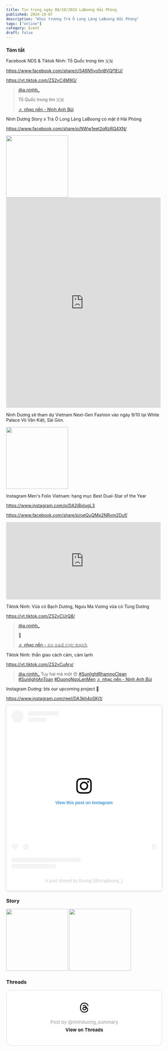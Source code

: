 ```yaml
---
title: Tin trong ngày 08/10/2024 LaBoong Hải Phòng
published: 2024-10-07
description: "Khai trương Trà Ô Long Làng LaBoong Hải Phòng"
tags: ["online"]
category: Event
draft: false 
---
```


### Tóm tắt 

Facebook NDS & Tiktok Ninh: Tổ Quốc trong tim 🇻🇳

https://www.facebook.com/share/r/S46N5yo5nBVQf1EU/

https://vt.tiktok.com/ZS2vC4M9G/

<blockquote class="tiktok-embed" cite="https://www.tiktok.com/@a.ninhh_/video/7423271005264645394" data-video-id="7423271005264645394" style="max-width: 605px;min-width: 325px;" > <section> <a target="_blank" title="@a.ninhh_" href="https://www.tiktok.com/@a.ninhh_?refer=embed">@a.ninhh_</a> <p>Tổ Quốc trong tim  🇻🇳</p> <a target="_blank" title="♬ nhạc nền  - Ninh Anh Bùi" href="https://www.tiktok.com/music/nhạc-nền-Ninh-Anh-Bùi-7423271033672944400?refer=embed">♬ nhạc nền  - Ninh Anh Bùi</a> </section> </blockquote> <script async src="https://www.tiktok.com/embed.js"></script>


Ninh Dương Story x  Trà Ô Long Làng LaBoong có mặt ở  Hải Phòng

https://www.facebook.com/share/p/NWw1eet2qRzRQ4XN/

<img width="200" src="https://github.com/user-attachments/assets/e381587f-d682-422c-84d7-16ea884f235d" />

<iframe src="https://www.facebook.com/plugins/post.php?href=https%3A%2F%2Fwww.facebook.com%2Fpermalink.php%3Fstory_fbid%3Dpfbid03FHpST3RZTUSCAyz7BRFrhdMErZjjCnjBGubkjn8qZtQgAZGZUuUKcWjYgUQ9PB8l%26id%3D61565830222308&show_text=true&width=500" width="500" height="679" style="border:none;overflow:hidden" scrolling="no" frameborder="0" allowfullscreen="true" allow="autoplay; clipboard-write; encrypted-media; picture-in-picture; web-share"></iframe>


Ninh Dương sẽ tham dự Vietnam Next-Gen Fashion vào ngày 9/10 tại White Palace Võ Văn Kiệt, Sài Gòn.


<img width="200" src="https://github.com/user-attachments/assets/10595bb6-bdee-469f-b080-6d2ca5b86e1a" />


Instagram Men's Folio Vietnam: hạng mục Best Dual-Star of the Year

https://www.instagram.com/p/DA2jBxIugL3

https://www.facebook.com/share/p/oeQuQMp2NRvm2Duf/

<iframe src="https://www.facebook.com/plugins/post.php?href=https%3A%2F%2Fwww.facebook.com%2Fmensfoliovn%2Fposts%2Fpfbid02aGJoumthASDQbLdCFN27PtEUGfzwzzpoWX15APaqzYh2EtAWedaxwuNiD4mgD5jcl&show_text=true&width=500" width="500" height="250" style="border:none;overflow:hidden" scrolling="no" frameborder="0" allowfullscreen="true" allow="autoplay; clipboard-write; encrypted-media; picture-in-picture; web-share"></iframe>

Tiktok Ninh: Vừa có Bạch Dương, Ngưu Ma Vương vừa có Tùng Dương

https://vt.tiktok.com/ZS2vCUrQ8/

<blockquote class="tiktok-embed" cite="https://www.tiktok.com/@a.ninhh_/video/7423221227021520146" data-video-id="7423221227021520146" style="max-width: 605px;min-width: 325px;" > <section> <a target="_blank" title="@a.ninhh_" href="https://www.tiktok.com/@a.ninhh_?refer=embed">@a.ninhh_</a> <p>👹</p> <a target="_blank" title="♬ nhạc nền  - 𝚜𝚘 𝚜𝚊𝚍 𝚌𝚞̛̣𝚌 𝚖𝚊̣𝚗𝚑" href="https://www.tiktok.com/music/nhạc-nền-𝚜𝚘-𝚜𝚊𝚍-𝚌𝚞̛̣𝚌-𝚖𝚊̣𝚗𝚑-7422545028230220561?refer=embed">♬ nhạc nền  - 𝚜𝚘 𝚜𝚊𝚍 𝚌𝚞̛̣𝚌 𝚖𝚊̣𝚗𝚑</a> </section> </blockquote> <script async src="https://www.tiktok.com/embed.js"></script>

Tiktok Ninh: thần giao cách cảm, cảm lạnh

https://vt.tiktok.com/ZS2vCuArv/

<blockquote class="tiktok-embed" cite="https://www.tiktok.com/@a.ninhh_/video/7423405434687474965" data-video-id="7423405434687474965" style="max-width: 605px;min-width: 325px;" > <section> <a target="_blank" title="@a.ninhh_" href="https://www.tiktok.com/@a.ninhh_?refer=embed">@a.ninhh_</a> Tuy hai mà một 😍 <a title="sunlightrhamnoclean" target="_blank" href="https://www.tiktok.com/tag/sunlightrhamnoclean?refer=embed">#SunlightRhamnoClean</a> <a title="sunlightantoan" target="_blank" href="https://www.tiktok.com/tag/sunlightantoan?refer=embed">#SunlightAnToan</a> <a title="duongngolenmen" target="_blank" href="https://www.tiktok.com/tag/duongngolenmen?refer=embed">#DuongNgoLenMen</a> <a target="_blank" title="♬ nhạc nền  - Ninh Anh Bùi" href="https://www.tiktok.com/music/nhạc-nền-Ninh-Anh-Bùi-7423405650509679376?refer=embed">♬ nhạc nền  - Ninh Anh Bùi</a> </section> </blockquote> <script async src="https://www.tiktok.com/embed.js"></script>


Instagram Dương: bts our upcoming project 🤩

https://www.instagram.com/reel/DA3kh4oSKj1/

<blockquote class="instagram-media" data-instgrm-captioned data-instgrm-permalink="https://www.instagram.com/reel/DA3kh4oSKj1/?utm_source=ig_embed&amp;utm_campaign=loading" data-instgrm-version="14" style=" background:#FFF; border:0; border-radius:3px; box-shadow:0 0 1px 0 rgba(0,0,0,0.5),0 1px 10px 0 rgba(0,0,0,0.15); margin: 1px; max-width:540px; min-width:326px; padding:0; width:99.375%; width:-webkit-calc(100% - 2px); width:calc(100% - 2px);"><div style="padding:16px;"> <a href="https://www.instagram.com/reel/DA3kh4oSKj1/?utm_source=ig_embed&amp;utm_campaign=loading" style=" background:#FFFFFF; line-height:0; padding:0 0; text-align:center; text-decoration:none; width:100%;" target="_blank"> <div style=" display: flex; flex-direction: row; align-items: center;"> <div style="background-color: #F4F4F4; border-radius: 50%; flex-grow: 0; height: 40px; margin-right: 14px; width: 40px;"></div> <div style="display: flex; flex-direction: column; flex-grow: 1; justify-content: center;"> <div style=" background-color: #F4F4F4; border-radius: 4px; flex-grow: 0; height: 14px; margin-bottom: 6px; width: 100px;"></div> <div style=" background-color: #F4F4F4; border-radius: 4px; flex-grow: 0; height: 14px; width: 60px;"></div></div></div><div style="padding: 19% 0;"></div> <div style="display:block; height:50px; margin:0 auto 12px; width:50px;"><svg width="50px" height="50px" viewBox="0 0 60 60" version="1.1" xmlns="https://www.w3.org/2000/svg" xmlns:xlink="https://www.w3.org/1999/xlink"><g stroke="none" stroke-width="1" fill="none" fill-rule="evenodd"><g transform="translate(-511.000000, -20.000000)" fill="#000000"><g><path d="M556.869,30.41 C554.814,30.41 553.148,32.076 553.148,34.131 C553.148,36.186 554.814,37.852 556.869,37.852 C558.924,37.852 560.59,36.186 560.59,34.131 C560.59,32.076 558.924,30.41 556.869,30.41 M541,60.657 C535.114,60.657 530.342,55.887 530.342,50 C530.342,44.114 535.114,39.342 541,39.342 C546.887,39.342 551.658,44.114 551.658,50 C551.658,55.887 546.887,60.657 541,60.657 M541,33.886 C532.1,33.886 524.886,41.1 524.886,50 C524.886,58.899 532.1,66.113 541,66.113 C549.9,66.113 557.115,58.899 557.115,50 C557.115,41.1 549.9,33.886 541,33.886 M565.378,62.101 C565.244,65.022 564.756,66.606 564.346,67.663 C563.803,69.06 563.154,70.057 562.106,71.106 C561.058,72.155 560.06,72.803 558.662,73.347 C557.607,73.757 556.021,74.244 553.102,74.378 C549.944,74.521 548.997,74.552 541,74.552 C533.003,74.552 532.056,74.521 528.898,74.378 C525.979,74.244 524.393,73.757 523.338,73.347 C521.94,72.803 520.942,72.155 519.894,71.106 C518.846,70.057 518.197,69.06 517.654,67.663 C517.244,66.606 516.755,65.022 516.623,62.101 C516.479,58.943 516.448,57.996 516.448,50 C516.448,42.003 516.479,41.056 516.623,37.899 C516.755,34.978 517.244,33.391 517.654,32.338 C518.197,30.938 518.846,29.942 519.894,28.894 C520.942,27.846 521.94,27.196 523.338,26.654 C524.393,26.244 525.979,25.756 528.898,25.623 C532.057,25.479 533.004,25.448 541,25.448 C548.997,25.448 549.943,25.479 553.102,25.623 C556.021,25.756 557.607,26.244 558.662,26.654 C560.06,27.196 561.058,27.846 562.106,28.894 C563.154,29.942 563.803,30.938 564.346,32.338 C564.756,33.391 565.244,34.978 565.378,37.899 C565.522,41.056 565.552,42.003 565.552,50 C565.552,57.996 565.522,58.943 565.378,62.101 M570.82,37.631 C570.674,34.438 570.167,32.258 569.425,30.349 C568.659,28.377 567.633,26.702 565.965,25.035 C564.297,23.368 562.623,22.342 560.652,21.575 C558.743,20.834 556.562,20.326 553.369,20.18 C550.169,20.033 549.148,20 541,20 C532.853,20 531.831,20.033 528.631,20.18 C525.438,20.326 523.257,20.834 521.349,21.575 C519.376,22.342 517.703,23.368 516.035,25.035 C514.368,26.702 513.342,28.377 512.574,30.349 C511.834,32.258 511.326,34.438 511.181,37.631 C511.035,40.831 511,41.851 511,50 C511,58.147 511.035,59.17 511.181,62.369 C511.326,65.562 511.834,67.743 512.574,69.651 C513.342,71.625 514.368,73.296 516.035,74.965 C517.703,76.634 519.376,77.658 521.349,78.425 C523.257,79.167 525.438,79.673 528.631,79.82 C531.831,79.965 532.853,80.001 541,80.001 C549.148,80.001 550.169,79.965 553.369,79.82 C556.562,79.673 558.743,79.167 560.652,78.425 C562.623,77.658 564.297,76.634 565.965,74.965 C567.633,73.296 568.659,71.625 569.425,69.651 C570.167,67.743 570.674,65.562 570.82,62.369 C570.966,59.17 571,58.147 571,50 C571,41.851 570.966,40.831 570.82,37.631"></path></g></g></g></svg></div><div style="padding-top: 8px;"> <div style=" color:#3897f0; font-family:Arial,sans-serif; font-size:14px; font-style:normal; font-weight:550; line-height:18px;">View this post on Instagram</div></div><div style="padding: 12.5% 0;"></div> <div style="display: flex; flex-direction: row; margin-bottom: 14px; align-items: center;"><div> <div style="background-color: #F4F4F4; border-radius: 50%; height: 12.5px; width: 12.5px; transform: translateX(0px) translateY(7px);"></div> <div style="background-color: #F4F4F4; height: 12.5px; transform: rotate(-45deg) translateX(3px) translateY(1px); width: 12.5px; flex-grow: 0; margin-right: 14px; margin-left: 2px;"></div> <div style="background-color: #F4F4F4; border-radius: 50%; height: 12.5px; width: 12.5px; transform: translateX(9px) translateY(-18px);"></div></div><div style="margin-left: 8px;"> <div style=" background-color: #F4F4F4; border-radius: 50%; flex-grow: 0; height: 20px; width: 20px;"></div> <div style=" width: 0; height: 0; border-top: 2px solid transparent; border-left: 6px solid #f4f4f4; border-bottom: 2px solid transparent; transform: translateX(16px) translateY(-4px) rotate(30deg)"></div></div><div style="margin-left: auto;"> <div style=" width: 0px; border-top: 8px solid #F4F4F4; border-right: 8px solid transparent; transform: translateY(16px);"></div> <div style=" background-color: #F4F4F4; flex-grow: 0; height: 12px; width: 16px; transform: translateY(-4px);"></div> <div style=" width: 0; height: 0; border-top: 8px solid #F4F4F4; border-left: 8px solid transparent; transform: translateY(-4px) translateX(8px);"></div></div></div> <div style="display: flex; flex-direction: column; flex-grow: 1; justify-content: center; margin-bottom: 24px;"> <div style=" background-color: #F4F4F4; border-radius: 4px; flex-grow: 0; height: 14px; margin-bottom: 6px; width: 224px;"></div> <div style=" background-color: #F4F4F4; border-radius: 4px; flex-grow: 0; height: 14px; width: 144px;"></div></div></a><p style=" color:#c9c8cd; font-family:Arial,sans-serif; font-size:14px; line-height:17px; margin-bottom:0; margin-top:8px; overflow:hidden; padding:8px 0 7px; text-align:center; text-overflow:ellipsis; white-space:nowrap;"><a href="https://www.instagram.com/reel/DA3kh4oSKj1/?utm_source=ig_embed&amp;utm_campaign=loading" style=" color:#c9c8cd; font-family:Arial,sans-serif; font-size:14px; font-style:normal; font-weight:normal; line-height:17px; text-decoration:none;" target="_blank">A post shared by Duong (@tungduong_)</a></p></div></blockquote>
<script async src="//www.instagram.com/embed.js"></script>

### Story


<img width="200" src="https://github.com/user-attachments/assets/01149ffe-883c-4d92-855c-1924019fd40a" />

<img width="200" src="https://github.com/user-attachments/assets/11b6a262-3247-4fcb-a76d-4cde6afb230a" />


### Threads 

<blockquote class="text-post-media" data-text-post-permalink="https://www.threads.net/@ninhduong_summary/post/DA3klTuzCvG" data-text-post-version="0" id="ig-tp-DA3klTuzCvG" style=" background:#FFF; border-width: 1px; border-style: solid; border-color: #00000026; border-radius: 16px; max-width:540px; margin: 1px; min-width:270px; padding:0; width:99.375%; width:-webkit-calc(100% - 2px); width:calc(100% - 2px);"> <a href="https://www.threads.net/@ninhduong_summary/post/DA3klTuzCvG" style=" background:#FFFFFF; line-height:0; padding:0 0; text-align:center; text-decoration:none; width:100%; font-family: -apple-system, BlinkMacSystemFont, sans-serif;" target="_blank"> <div style=" padding: 40px; display: flex; flex-direction: column; align-items: center;"><div style=" display:block; height:32px; width:32px; padding-bottom:20px;"> <svg aria-label="Threads" height="32px" role="img" viewBox="0 0 192 192" width="32px" xmlns="http://www.w3.org/2000/svg"> <path d="M141.537 88.9883C140.71 88.5919 139.87 88.2104 139.019 87.8451C137.537 60.5382 122.616 44.905 97.5619 44.745C97.4484 44.7443 97.3355 44.7443 97.222 44.7443C82.2364 44.7443 69.7731 51.1409 62.102 62.7807L75.881 72.2328C81.6116 63.5383 90.6052 61.6848 97.2286 61.6848C97.3051 61.6848 97.3819 61.6848 97.4576 61.6855C105.707 61.7381 111.932 64.1366 115.961 68.814C118.893 72.2193 120.854 76.925 121.825 82.8638C114.511 81.6207 106.601 81.2385 98.145 81.7233C74.3247 83.0954 59.0111 96.9879 60.0396 116.292C60.5615 126.084 65.4397 134.508 73.775 140.011C80.8224 144.663 89.899 146.938 99.3323 146.423C111.79 145.74 121.563 140.987 128.381 132.296C133.559 125.696 136.834 117.143 138.28 106.366C144.217 109.949 148.617 114.664 151.047 120.332C155.179 129.967 155.42 145.8 142.501 158.708C131.182 170.016 117.576 174.908 97.0135 175.059C74.2042 174.89 56.9538 167.575 45.7381 153.317C35.2355 139.966 29.8077 120.682 29.6052 96C29.8077 71.3178 35.2355 52.0336 45.7381 38.6827C56.9538 24.4249 74.2039 17.11 97.0132 16.9405C119.988 17.1113 137.539 24.4614 149.184 38.788C154.894 45.8136 159.199 54.6488 162.037 64.9503L178.184 60.6422C174.744 47.9622 169.331 37.0357 161.965 27.974C147.036 9.60668 125.202 0.195148 97.0695 0H96.9569C68.8816 0.19447 47.2921 9.6418 32.7883 28.0793C19.8819 44.4864 13.2244 67.3157 13.0007 95.9325L13 96L13.0007 96.0675C13.2244 124.684 19.8819 147.514 32.7883 163.921C47.2921 182.358 68.8816 191.806 96.9569 192H97.0695C122.03 191.827 139.624 185.292 154.118 170.811C173.081 151.866 172.51 128.119 166.26 113.541C161.776 103.087 153.227 94.5962 141.537 88.9883ZM98.4405 129.507C88.0005 130.095 77.1544 125.409 76.6196 115.372C76.2232 107.93 81.9158 99.626 99.0812 98.6368C101.047 98.5234 102.976 98.468 104.871 98.468C111.106 98.468 116.939 99.0737 122.242 100.233C120.264 124.935 108.662 128.946 98.4405 129.507Z" /></svg></div> <div style=" font-size: 15px; line-height: 21px; color: #999999; font-weight: 400; padding-bottom: 4px; "> Post by @ninhduong_summary</div> <div style=" font-size: 15px; line-height: 21px; color: #000000; font-weight: 600; "> View on Threads</div></div></a></blockquote>
<script async src="https://www.threads.net/embed.js"></script>